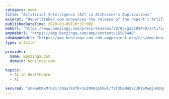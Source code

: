 ```yaml
---
category: news
title: "Artificial Intelligence (AI) in Alzheimer's Applications"
excerpt: "Reportlinker.com announces the release of the report \"Artificial Intelligence (AI) in Alzheimer's Applications\" - https://www.reportlinker.com/p05873500/?utm_source=GNW - Description of AI tools applications in the diagnosis,"
publishedDateTime: 2020-03-09T10:37:00Z
webUrl: "https://www.benzinga.com/pressreleases/20/03/g15505440/artificial-intelligence-ai-in-alzheimers-applications"
ampWebUrl: "https://amp.benzinga.com/amp/content/15505440"
cdnAmpWebUrl: "https://amp-benzinga-com.cdn.ampproject.org/c/s/amp.benzinga.com/amp/content/15505440"
type: article

provider:
  name: Benzinga.com
  domain: benzinga.com

topics:
  - AI in Healthcare
  - AI

secured: "sFxwebKxMrU81r3NGa7EdfR+1oIMUKqihXwl/fzfJbeMHJv7JRIeMwQj4J0qUYZ5j9D5esOmgaPTXwV/Ib3Qcz/2F8dIZTnMx/vKkZJwbmwHOBYNdEXdlygC32+wZwYncGZbpQe9WDHzuIg7fSniIZu1VY888X3wzUnuQkhRe4z14b9Ddtp0rFZBBHivQJWTCpsEEBiMY1GJqui4as0gDej7MSxaRLQT6U/+6ig2aqhgUiW1ZR7WtW6QEJJash2mw2f7n2c1QhisMU70z3pH+o0fa5s1LbqhRI2OB9f2tMbztPb0IXTd4DGlWUt9Col0;mx7dP7c/it1yRgKfE224dw=="
---
```


